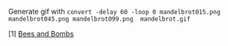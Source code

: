 Generate gif with `convert -delay 60 -loop 0 mandelbrot015.png
mandelbrot045.png mandelbrot099.png  mandelbrot.gif`

\[1\] [Bees and Bombs](http://beesandbombs.tumblr.com/post/85134754974/the-official-bees-bombs-gif-guide-because-a-few)
